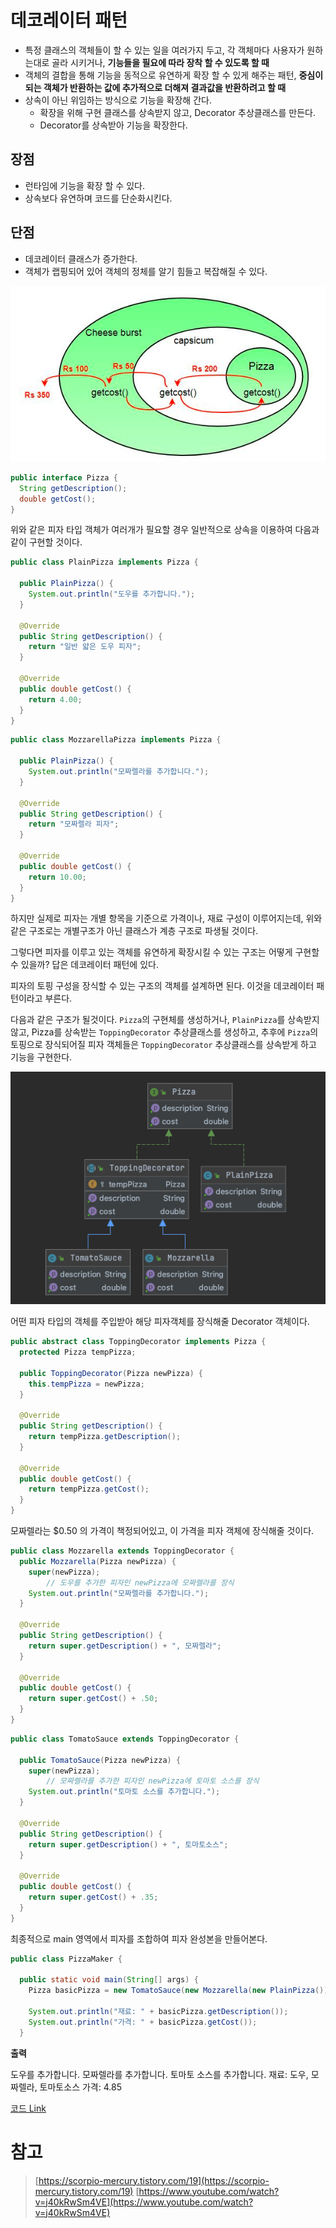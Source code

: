 # 데코레이터 패턴

- 특정 클래스의 객체들이 할 수 있는 일을 여러가지 두고, 각 객체마다 사용자가 원하는대로 골라 시키거나, **기능들을 필요에 따라 장착 할 수 있도록 할 때**
- 객체의 결합을 통해 기능을 동적으로 유연하게 확장 할 수 있게 해주는 패턴, **중심이 되는 객체가 반환하는 값에 추가적으로 더해져 결과값을 반환하려고 할 때**
- 상속이 아닌 위임하는 방식으로 기능을 확장해 간다.
    - 확장을 위해 구현 클래스를 상속받지 않고, Decorator 추상클래스를 만든다.
    - Decorator를 상속받아 기능을 확장한다.

## 장점

- 런타임에 기능을 확장 할 수 있다.
- 상속보다 유연하며 코드를 단순화시킨다.

## 단점

- 데코레이터 클래스가 증가한다.
- 객체가 랩핑되어 있어 객체의 정체를 알기 힘들고 복잡해질 수 있다.

![image1](./images/Untitled.png)

```java
public interface Pizza {
  String getDescription();
  double getCost();
}
```

위와 같은 피자 타입 객체가 여러개가 필요할 경우 일반적으로 상속을 이용하여 다음과 같이 구현할 것이다.

```java
public class PlainPizza implements Pizza {

  public PlainPizza() {
    System.out.println("도우를 추가합니다.");
  }

  @Override
  public String getDescription() {
    return "일반 얇은 도우 피자";
  }

  @Override
  public double getCost() {
    return 4.00;
  }
}
```

```java
public class MozzarellaPizza implements Pizza {

  public PlainPizza() {
    System.out.println("모짜렐라를 추가합니다.");
  }

  @Override
  public String getDescription() {
    return "모짜렐라 피자";
  }

  @Override
  public double getCost() {
    return 10.00;
  }
}
```

하지만 실제로 피자는 개별 항목을 기준으로 가격이나, 재료 구성이 이루어지는데, 위와 같은 구조로는 개별구조가 아닌 클래스가 계층 구조로 파생될 것이다.

그렇다면 피자를 이루고 있는 객체를 유연하게 확장시킬 수 있는 구조는 어떻게 구현할 수 있을까? 답은 데코레이터 패턴에 있다.

피자의 토핑 구성을 장식할 수 있는 구조의 객체를 설계하면 된다. 이것을 데코레이터 패턴이라고 부른다.

다음과 같은 구조가 될것이다. `Pizza`의 구현체를 생성하거나, `PlainPizza`를 상속받지 않고, Pizza를 상속받는 `ToppingDecorator` 추상클래스를 생성하고, 추후에 `Pizza`의 토핑으로 장식되어질 피자 객체들은 `ToppingDecorator` 추상클래스를 상속받게 하고 기능을 구현한다.

![image2](images/Untitled1.png)

어떤 피자 타입의 객체를 주입받아 해당 피자객체를 장식해줄 Decorator 객체이다.

```java
public abstract class ToppingDecorator implements Pizza {
  protected Pizza tempPizza;

  public ToppingDecorator(Pizza newPizza) {
    this.tempPizza = newPizza;
  }

  @Override
  public String getDescription() {
    return tempPizza.getDescription();
  }

  @Override
  public double getCost() {
    return tempPizza.getCost();
  }
}
```

모짜렐라는 $0.50 의 가격이 책정되어있고, 이 가격을 피자 객체에 장식해줄 것이다.

```java
public class Mozzarella extends ToppingDecorator {
  public Mozzarella(Pizza newPizza) {
    super(newPizza);
		// 도우를 추가한 피자인 newPizza에 모짜렐라를 장식
    System.out.println("모짜렐라를 추가합니다.");
  }

  @Override
  public String getDescription() {
    return super.getDescription() + ", 모짜렐라";
  }

  @Override
  public double getCost() {
    return super.getCost() + .50;
  }
}
```

```java
public class TomatoSauce extends ToppingDecorator {

  public TomatoSauce(Pizza newPizza) {
    super(newPizza);
		// 모짜렐라를 추가한 피자인 newPizza에 토마토 소스를 장식
    System.out.println("토마토 소스를 추가합니다.");
  }

  @Override
  public String getDescription() {
    return super.getDescription() + ", 토마토소스";
  }

  @Override
  public double getCost() {
    return super.getCost() + .35;
  }
}

```

최종적으로 main 영역에서 피자를 조합하여 피자 완성본을 만들어본다.

```java
public class PizzaMaker {

  public static void main(String[] args) {
    Pizza basicPizza = new TomatoSauce(new Mozzarella(new PlainPizza()));

    System.out.println("재료: " + basicPizza.getDescription());
    System.out.println("가격: " + basicPizza.getCost());
  }

```

**출력**

도우를 추가합니다.
모짜렐라를 추가합니다.
토마토 소스를 추가합니다.
재료: 도우, 모짜렐라, 토마토소스
가격: 4.85

[코드 Link](https://github.com/thxwelchs/oop-design-pattern/tree/master/src/main/java/decorator)


# 참고

> [https://scorpio-mercury.tistory.com/19](https://scorpio-mercury.tistory.com/19)
[https://www.youtube.com/watch?v=j40kRwSm4VE](https://www.youtube.com/watch?v=j40kRwSm4VE)